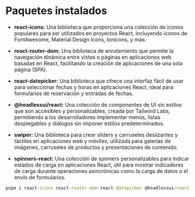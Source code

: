 # Paquetes instalados

- **react-icons:** Una biblioteca que proporciona una colección de iconos populares para ser utilizados en proyectos React, incluyendo iconos de FontAwesome, Material Design Icons, Ionicons, y más.

- **react-router-dom:** Una biblioteca de enrutamiento que permite la navegación dinámica entre vistas o páginas en aplicaciones web basadas en React, facilitando la creación de aplicaciones de una sola página (SPA).

- **react-datepicker:** Una biblioteca que ofrece una interfaz fácil de usar para seleccionar fechas y horas en aplicaciones React, ideal para formularios de reservación y entradas de fechas.

- **@headlessui/react:** Una colección de componentes de UI sin estilos que son accesibles y personalizables, creada por Tailwind Labs, permitiendo a los desarrolladores implementar menús, listas desplegables y diálogos sin imponer estilos predeterminados.

- **swiper:** Una biblioteca para crear sliders y carruseles deslizantes y táctiles en aplicaciones web y móviles, utilizada para galerías de imágenes, carruseles de productos y presentaciones de contenido.

- **spinners-react:** Una colección de spinners personalizables para indicar estados de carga en aplicaciones React, útil para mostrar indicadores de carga durante operaciones asincrónicas como la carga de datos o el envío de formularios.

```cmd
pnpm i react-icons react-router-dom react-datepicker @headlessui/react swiper spinners-react
```
